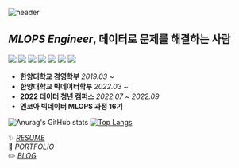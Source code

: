 ![header](https://capsule-render.vercel.app/api?type=slice&color=auto&height=300&section=header&text=Data%20Blog&fontSize=90)


## *MLOPS Engineer*, 데이터로 문제를 해결하는 사람
![](https://img.shields.io/badge/-Python-3776AB?&logo=Python&logoColor=white)
![](https://img.shields.io/badge/-R-276DC3?&logo=R&logoColor=white)
![](https://img.shields.io/badge/-scikitlearn-F7931E?&logo=scikitlearn&logoColor=white)
![](https://img.shields.io/badge/-TensorFlow-FF6F00?&logo=TensorFlow&logoColor=white)
![](https://img.shields.io/badge/-Keras-D00000?&logo=Keras&logoColor=white)
![](https://img.shields.io/badge/-Git-F05032?&logo=Git&logoColor=white)
![](https://img.shields.io/badge/-Notion-000000?&logo=Notion&logoColor=white)

* **한양대학교 경영학부** <I>2019.03 ~ </I> 
* **한양대학교 빅데이터학부** <I>2022.03 ~ </I> 
* **2022 데이터 청년 캠퍼스** <I>2022.07 ~ 2022.09</I> 
* **엔코아 빅데이터 MLOPS 과정 16기** 

![Anurag's GitHub stats](https://github-readme-stats.vercel.app/api?username=dorae222)
[![Top Langs](https://github-readme-stats.vercel.app/api/top-langs/?username=dorae222)](https://github.com/dorae222/github-readme-stats)

✨  <I>[RESUME](https://dorae222.notion.site/72dd341546574243a2184b622f2b19ca)</I>    
🌱  <I>[PORTFOLIO](https://dorae222.notion.site/72dd341546574243a2184b622f2b19ca)</I>      
✏️  <I>[BLOG](https://dorae222.github.io/dorae22_blog/)</I>    


